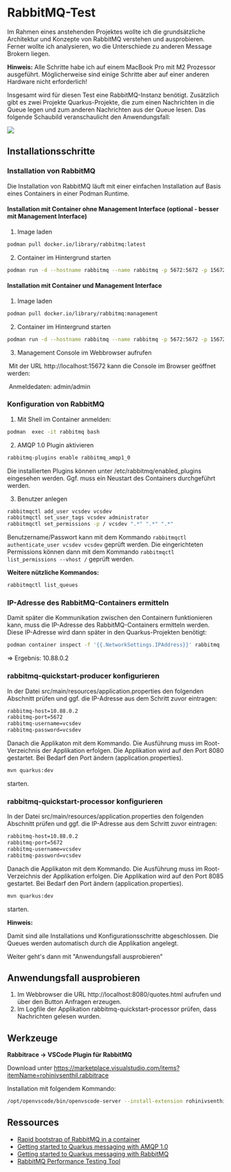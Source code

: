 # RabbitMQ-Test



Im Rahmen eines anstehenden Projektes wollte ich die grundsätzliche Architektur und Konzepte von RabbitMQ verstehen und ausprobieren. Ferner wollte ich analysieren, wo die Unterschiede zu anderen Message Brokern liegen.

**Hinweis:** Alle Schritte habe ich auf einem MacBook Pro mit M2 Prozessor ausgeführt. Möglicherweise sind einige Schritte aber auf einer anderen Hardware nicht erforderlich!

Insgesamt wird für diesen Test eine RabbitMQ-Instanz benötigt. Zusätzlich gibt es zwei Projekte Quarkus-Projekte, die zum einen Nachrichten in die Queue legen und zum anderen Nachrichten aus der Queue lesen. Das folgende Schaubild veranschaulicht den Anwendungsfall:

![](https://quarkus.io/guides/images/amqp-qs-architecture.png)



## Installationsschritte

### Installation von RabbitMQ

Die Installation von RabbitMQ läuft mit einer einfachen Installation auf Basis eines Containers in einer Podman Runtime.

#### Installation mit Container ohne Management Interface (optional - besser mit Management Interface)

1. Image laden

```bash
podman pull docker.io/library/rabbitmq:latest
```

2. Container im Hintergrund starten

```bash
podman run -d --hostname rabbitmq --name rabbitmq -p 5672:5672 -p 15672:15672 -e RABBITMQ_ERLANG_COOKIE="rabbitmqcookie" -e RABBITMQ_DEFAULT_USER=admin -e RABBITMQ_DEFAULT_PASS=admin -e RABBITMQ_NODENAME=rabbit1@rabbitmq rabbitmq:latest
```



#### Installation mit Container und Management Interface

1. Image laden

```bash
podman pull docker.io/library/rabbitmq:management
```

2. Container im Hintergrund starten

```bash
podman run -d --hostname rabbitmq --name rabbitmq -p 5672:5672 -p 15672:15672 -e RABBITMQ_ERLANG_COOKIE="rabbitmqcookie" -e RABBITMQ_DEFAULT_USER=admin -e RABBITMQ_DEFAULT_PASS=admin -e RABBITMQ_NODENAME=rabbit1@rabbitmq rabbitmq:management
```

3. Management Console im Webbrowser aufrufen

​	Mit der URL http://localhost:15672 kann die Console im Browser geöffnet werden:

​	Anmeldedaten: admin/admin



### Konfiguration von RabbitMQ

1. Mit Shell im Container anmelden:

```bash
podman  exec -it rabbitmq bash
```

2. AMQP 1.0 Plugin aktivieren

```bash
rabbitmq-plugins enable rabbitmq_amqp1_0
```

Die installierten Plugins können unter /etc/rabbitmq/enabled_plugins eingesehen werden. Ggf. muss ein Neustart des Containers durchgeführt werden.

3. Benutzer anlegen

```bash
rabbitmqctl add_user vcsdev vcsdev
rabbitmqctl set_user_tags vcsdev administrator
rabbitmqctl set_permissions -p / vcsdev ".*" ".*" ".*"
```

Benutzername/Passwort kann mit dem Kommando `rabbitmqctl authenticate_user vcsdev vcsdev` geprüft werden. Die eingerichteten Permissions können dann mit dem Kommando `rabbitmqctl list_permissions --vhost /` geprüft werden.



**Weitere nützliche Kommandos:**

```bash
rabbitmqctl list_queues
```



### IP-Adresse des RabbitMQ-Containers ermitteln

Damit später die Kommunikation zwischen den Containern funktionieren kann, muss die IP-Adresse des RabbitMQ-Containers ermitteln werden. Diese IP-Adresse wird dann später in den Quarkus-Projekten benötigt:

```bash
podman container inspect -f '{{.NetworkSettings.IPAddress}}' rabbitmq
```

=> Ergebnis: 10.88.0.2



### rabbitmq-quickstart-producer konfigurieren

In der Datei src/main/resources/application.properties den folgenden Abschnitt prüfen und ggf. die IP-Adresse aus dem Schritt zuvor eintragen:

```bash
rabbitmq-host=10.88.0.2
rabbitmq-port=5672 
rabbitmq-username=vcsdev
rabbitmq-password=vcsdev
```

Danach die Applikaton mit dem Kommando. Die Ausführung muss im Root-Verzeichnis der Applikation erfolgen. Die Applikation wird auf den Port 8080 gestartet. Bei Bedarf den Port ändern (application.properties).

```bash
mvn quarkus:dev
```

starten.

### rabbitmq-quickstart-processor konfigurieren

In der Datei src/main/resources/application.properties den folgenden Abschnitt prüfen und ggf. die IP-Adresse aus dem Schritt zuvor eintragen:

```bash
rabbitmq-host=10.88.0.2
rabbitmq-port=5672 
rabbitmq-username=vcsdev
rabbitmq-password=vcsdev
```

Danach die Applikaton mit dem Kommando. Die Ausführung muss im Root-Verzeichnis der Applikation erfolgen. Die Applikation wird auf den Port 8085 gestartet. Bei Bedarf den Port ändern (application.properties).

```bash
mvn quarkus:dev
```

starten.

**Hinweis:**

Damit sind alle Installations und Konfigurationsschritte abgeschlossen. Die Queues werden automatisch durch die Applikation angelegt.

Weiter geht's dann mit "Anwendungsfall ausprobieren"

## Anwendungsfall ausprobieren

1. Im Webbrowser die URL http://localhost:8080/quotes.html aufrufen und über den Button <Request Quote> Anfragen erzeugen.
2. Im Logfile der Applikation rabbitmq-quickstart-processor prüfen, dass Nachrichten gelesen wurden.



## Werkzeuge

**Rabbitrace -> VSCode Plugin für RabbitMQ**

Download unter https://marketplace.visualstudio.com/items?itemName=rohinivsenthil.rabbitrace

Installation mit folgendem Kommando:

```bash
/opt/openvscode/bin/openvscode-server --install-extension rohinivsenthil.rabbitrace-1.0.1.vsix 
```



## Ressources

- [Rapid bootstrap of RabbitMQ in a container](https://radeksm.github.io/2020/02/08/RabbitMQ_bootstrap_in_container.html)
- [Getting started to Quarkus messaging with AMQP 1.0](https://quarkus.io/guides/amqp)
- [Getting started to Quarkus messaging with RabbitMQ](https://quarkus.io/guides/rabbitmq)
- [RabbitMQ Performance Testing Tool](https://github.com/rabbitmq/rabbitmq-perf-test/)

